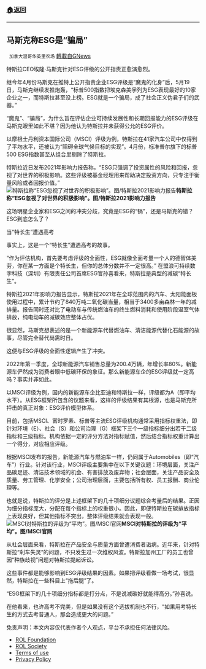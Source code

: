 ###  [:house:返回](README.md)
---


## 马斯克称ESG是“骗局”
` 加拿大温哥华英里农场` [轉載自GNews](https://gnews.org/zh-hans/2616005/)

特斯拉CEO埃隆·马斯克针对ESG评级的公开指责正愈演愈烈。
 
继今年4月份马斯克在推特上公开指责企业ESG评级是“魔鬼的化身”后，5月19日，马斯克继续发推炮轰，“标普500指数把埃克森美孚列为ESG表现最好的10家企业之一，而特斯拉甚至没上榜。ESG就是一个骗局，成了社会正义伪君子们的武器。”
 
“魔鬼”、“骗局”，为什么旨在评估企业可持续发展性和长期回报能力的ESG评级在马斯克眼里如此不堪？因为他认为特斯拉并未获得公允的ESG评价。
 
以摩根士丹利资本国际公司（MSCI）评级为例，特斯拉在41家汽车公司中仅得到了平均水平，还被认为“阻碍全球气候目标的实现”。4月份，标准普尔旗下的标普500 ESG指数甚至从组合里剔除了特斯拉。
 
特斯拉近日发布2021年影响力报告称，“ESG只强调了投资属性的风险和回报，忽视了对世界的积极影响。这些评级被基金经理用来帮助决定投资方向，只专注于衡量风险或者回报价值。”![特斯拉称“ESG忽视了对世界的积极影响”。图/特斯拉2021影响力报告](https://n.sinaimg.cn/spider20220527/56/w1080h576/20220527/ebf2-1a7d9b9f304e7084fc0e24c9fb4f402c.png)**特斯拉称“ESG忽视了对世界的积极影响”。图/特斯拉2021影响力报告**
 
这场明星企业家和ESG之间的冲突分歧，究竟是ESG的“锅”，还是马斯克的错？ESG到底怎么了？
 
当“特长生”遭遇高考
 
事实上，这是一个“特长生”遭遇高考的故事。
 
“作为评估机构，首先要考虑评级的全面性，ESG就像全面考量一个人的德智体美劳，你在某一方面是个特长生，但你的总体分数并不一定很高。” 在盟浪可持续数字科技（深圳）有限责任公司首席ESG官孙喜看来，特斯拉是典型的减碳“特长生”。
 
特斯拉2021年影响力报告显示，特斯拉2021年在全球范围内的汽车、太阳能面板使用过程中，累计节约了840万吨二氧化碳当量，相当于3400多亩森林一年的减排量。报告同时还对比了电动车与传统燃油车的终生燃料消耗和使用阶段温室气体排放，纯电动车的减碳效应整体占优。
 
很显然，马斯克想表述的是一个新能源车代替燃油车、清洁能源代替化石能源的故事，尽管完全替代尚需时日。
 
这便与ESG评级的全面性逻辑产生了冲突。
 
2022年第一季度，全球新能源汽车销售总量为200.4万辆，年增长率80%。新能源车俨然成为消费者眼中低碳环保的象征。那么新能源车企的ESG评级就一定高吗？事实并非如此。
 
以MSCI评级为例，国内的新能源车企比亚迪和特斯拉一样，评级都为A（即平均水平）。从ESG框架所包含的议题来看，这样的评级结果有其根源，也是马斯克所抨击的真正对象：ESG评价模型体系。
 
目前，包括MSCI、富时罗素、标普等主流ESG评级机构通常采用指标权重法，即针对环境（E）、社会（S）和公司治理（G）框架下三个一级指标细分出若干二级指标和三级指标。机构依据一定的评分方法对指标赋值，然后结合指标权重计算出一个得分，对应相应评级。
 
根据MSCI发布的报告，新能源汽车与燃油车一样，仍同属于Automobiles（即“汽车”）行业。针对该行业，MSCI评级主要集中在以下关键议题：环境层面，关注产品碳足迹、清洁技术领域的机会、有害排放及废弃物；社会层面，关注产品安全及质量、劳工管理、化学安全；公司治理层面，主要包括所有权、员工报酬、商业伦理等。
 
也就是说，特斯拉的评分是上述框架下的几十项细分议题综合考量后的结果。正因为细分指标庞大，分配在每个指标上的权重很小。因此，即便特斯拉在碳排放指标上表现良好，但其他指标不突出，整体评级结果就会表现一般。![MSCI对特斯拉的评级为“平均”。图/MSCI官网](https://n.sinaimg.cn/spider20220527/713/w739h774/20220527/1f1c-c391d06723c141728bc1ebfbd210659b.png)**MSCI对特斯拉的评级为“平均”。图/MSCI官网**
 
从社会层面来看，特斯拉在产品安全与质量方面曾遭消费者诟病。近年来，针对特斯拉“刹车失灵”的问题，不只发生过一次维权风波。特斯拉加州工厂的员工也曾因“种族歧视”问题对特斯拉提起诉讼。
 
这些事件都是能够影响到ESG评级结果的因素。如果把评级看做一场考试，很显然，特斯拉在一些科目上“拖后腿”了。
 
“ESG框架下的几十项细分指标都是打分点，不是说减碳好就能得高分。”孙喜说。
 
在他看来，也许高考不完美，但是如果没有这个选拔机制也不行，“如果用考特长生的方式去考普通人，那会造成更大的问题。”

免责声明：本文内容仅代表作者个人观点，平台不承担任何法律风险。
  
- [ROL Foundation](https://rolfoundation.org/)
- [ROL Society](https://rolsociety.org/)
- [Terms of use](https://gnews.org/terms-of-use-3/)
- [Privacy Policy](https://gnews.org/privacy-policy/)
